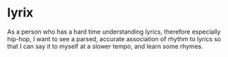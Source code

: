 # lyrix
As a person who has a hard time understanding lyrics, therefore especially hip-hop, I want to see a parsed, accurate association of rhythm to lyrics so that I can say it to myself at a slower tempo, and learn some rhymes.
